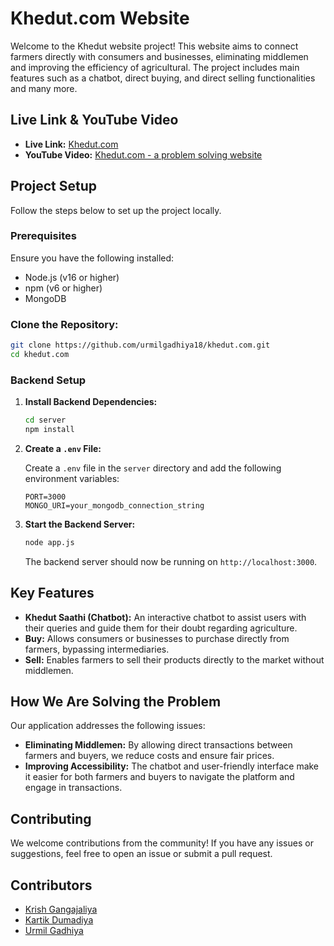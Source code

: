 # Khedut.com Website

Welcome to the Khedut website project! This website aims to connect farmers directly with consumers and businesses, eliminating middlemen and improving the efficiency of agricultural. The project includes main features such as a chatbot, direct buying, and direct selling functionalities and many more.


## Live Link & YouTube Video

- **Live Link:** [Khedut.com](https://your-live-link.com/)
- **YouTube Video:** [Khedut.com - a problem solving website](https://youtube.com/your-video-link)


## Project Setup

Follow the steps below to set up the project locally.

### Prerequisites

Ensure you have the following installed:

- Node.js (v16 or higher)
- npm (v6 or higher)
- MongoDB

### **Clone the Repository:**

```bash
git clone https://github.com/urmilgadhiya18/khedut.com.git
cd khedut.com
```

### Backend Setup

1. **Install Backend Dependencies:**

    ```bash
    cd server
    npm install
    ```

2. **Create a `.env` File:**

    Create a `.env` file in the `server` directory and add the following environment variables:

    ```env
    PORT=3000
    MONGO_URI=your_mongodb_connection_string
    ```

3. **Start the Backend Server:**

    ```bash
    node app.js
    ```

    The backend server should now be running on `http://localhost:3000`.


## Key Features

- **Khedut Saathi (Chatbot):** An interactive chatbot to assist users with their queries and guide them for their doubt regarding agriculture.
- **Buy:** Allows consumers or businesses to purchase directly from farmers, bypassing intermediaries.
- **Sell:** Enables farmers to sell their products directly to the market without middlemen.

## How We Are Solving the Problem

Our application addresses the following issues:

- **Eliminating Middlemen:** By allowing direct transactions between farmers and buyers, we reduce costs and ensure fair prices.
- **Improving Accessibility:** The chatbot and user-friendly interface make it easier for both farmers and buyers to navigate the platform and engage in transactions.


## Contributing

We welcome contributions from the community! If you have any issues or suggestions, feel free to open an issue or submit a pull request.

## Contributors

- [Krish Gangajaliya](https://github.com/krish043)
- [Kartik Dumadiya](https://github.com/Kartik-Dumadiya)
- [Urmil Gadhiya](https://github.com/urmilgadhiya18)

